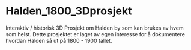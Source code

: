 # Halden_1800_3Dprosjekt
Interaktiv / historisk 3D Prosjekt om Halden by som kan brukes av hvem som helst. Dette prosjektet er laget av egen interesse for å dokumentere hvordan Halden så ut på 1800 - 1900 tallet.
